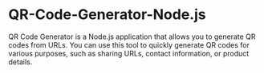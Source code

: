 # QR-Code-Generator-Node.js
QR Code Generator is a Node.js application that allows you to generate QR codes from URLs. You can use this tool to quickly generate QR codes for various purposes, such as sharing URLs, contact information, or product details.
